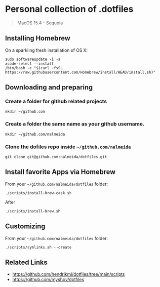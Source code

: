# Personal collection of .dotfiles

> MacOS 15.4 - Sequoia

## Installing Homebrew

On a sparkling fresh installation of OS X:

```
sudo softwareupdate -i -a
xcode-select --install
/bin/bash -c "$(curl -fsSL https://raw.githubusercontent.com/Homebrew/install/HEAD/install.sh)"
```


## Downloading and preparing 

### Create a folder for github related projects

```
mkdir ~/github.com
```

### Create a folder the same name as your github username.

```
mkdir ~/github.com/nalmeida
```

### Clone the dofiles repo inside `~/github.com/nalmeida`

```
git clone git@github.com:nalmeida/dotfiles.git
```

## Install favorite Apps via Homebrew

From your `~/github.com/nalmeida/dotfiles` folder:
```
./scripts/install-brew-cask.sh
```

After
```
./scripts/install-brew.sh
```

## Customizing

From your `~/github.com/nalmeida/dotfiles` folder:
```
./scripts/symlinks.sh --create
```


## Related Links

* https://github.com/hendrikmi/dotfiles/tree/main/scripts 
* https://github.com/myshov/dotfiles